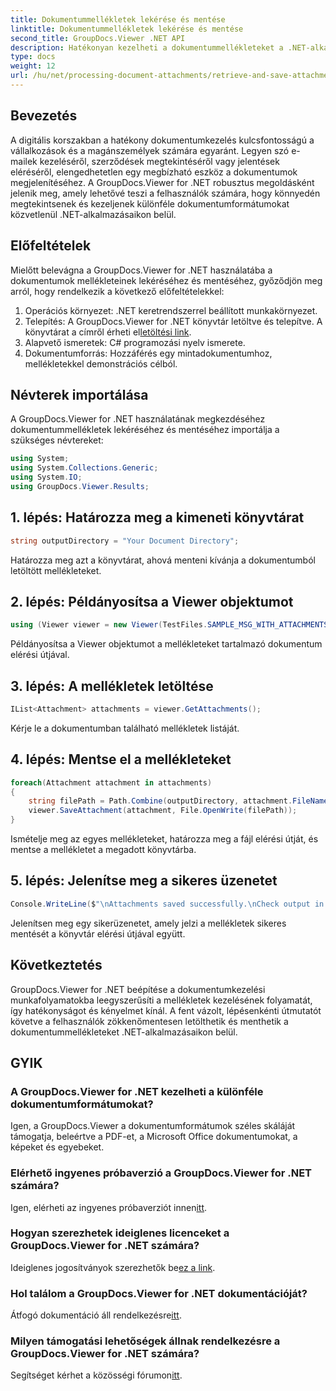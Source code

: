 ```yaml
---
title: Dokumentummellékletek lekérése és mentése
linktitle: Dokumentummellékletek lekérése és mentése
second_title: GroupDocs.Viewer .NET API
description: Hatékonyan kezelheti a dokumentummellékleteket a .NET-alkalmazásokon belül a GroupDocs.Viewer segítségével. A mellékleteket problémamentesen letöltheti és mentheti.
type: docs
weight: 12
url: /hu/net/processing-document-attachments/retrieve-and-save-attachments/
---
```

## Bevezetés
A digitális korszakban a hatékony dokumentumkezelés kulcsfontosságú a vállalkozások és a magánszemélyek számára egyaránt. Legyen szó e-mailek kezeléséről, szerződések megtekintéséről vagy jelentések eléréséről, elengedhetetlen egy megbízható eszköz a dokumentumok megjelenítéséhez. A GroupDocs.Viewer for .NET robusztus megoldásként jelenik meg, amely lehetővé teszi a felhasználók számára, hogy könnyedén megtekintsenek és kezeljenek különféle dokumentumformátumokat közvetlenül .NET-alkalmazásaikon belül.
## Előfeltételek
Mielőtt belevágna a GroupDocs.Viewer for .NET használatába a dokumentumok mellékleteinek lekéréséhez és mentéséhez, győződjön meg arról, hogy rendelkezik a következő előfeltételekkel:
1. Operációs környezet: .NET keretrendszerrel beállított munkakörnyezet.
2.  Telepítés: A GroupDocs.Viewer for .NET könyvtár letöltve és telepítve. A könyvtárat a címről érheti el[letöltési link](https://releases.groupdocs.com/viewer/net/).
3. Alapvető ismeretek: C# programozási nyelv ismerete.
4. Dokumentumforrás: Hozzáférés egy mintadokumentumhoz, mellékletekkel demonstrációs célból.

## Névterek importálása
A GroupDocs.Viewer for .NET használatának megkezdéséhez dokumentummellékletek lekéréséhez és mentéséhez importálja a szükséges névtereket:
```csharp
using System;
using System.Collections.Generic;
using System.IO;
using GroupDocs.Viewer.Results;
```

## 1. lépés: Határozza meg a kimeneti könyvtárat
```csharp
string outputDirectory = "Your Document Directory";
```
Határozza meg azt a könyvtárat, ahová menteni kívánja a dokumentumból letöltött mellékleteket.
## 2. lépés: Példányosítsa a Viewer objektumot
```csharp
using (Viewer viewer = new Viewer(TestFiles.SAMPLE_MSG_WITH_ATTACHMENTS))
```
Példányosítsa a Viewer objektumot a mellékleteket tartalmazó dokumentum elérési útjával.
## 3. lépés: A mellékletek letöltése
```csharp
IList<Attachment> attachments = viewer.GetAttachments();
```
Kérje le a dokumentumban található mellékletek listáját.
## 4. lépés: Mentse el a mellékleteket
```csharp
foreach(Attachment attachment in attachments)
{
    string filePath = Path.Combine(outputDirectory, attachment.FileName);  
    viewer.SaveAttachment(attachment, File.OpenWrite(filePath)); 
}
```
Ismételje meg az egyes mellékleteket, határozza meg a fájl elérési útját, és mentse a mellékletet a megadott könyvtárba.
## 5. lépés: Jelenítse meg a sikeres üzenetet
```csharp
Console.WriteLine($"\nAttachments saved successfully.\nCheck output in {outputDirectory}.");
```
Jelenítsen meg egy sikerüzenetet, amely jelzi a mellékletek sikeres mentését a könyvtár elérési útjával együtt.

## Következtetés
GroupDocs.Viewer for .NET beépítése a dokumentumkezelési munkafolyamatokba leegyszerűsíti a mellékletek kezelésének folyamatát, így hatékonyságot és kényelmet kínál. A fent vázolt, lépésenkénti útmutatót követve a felhasználók zökkenőmentesen letölthetik és menthetik a dokumentummellékleteket .NET-alkalmazásaikon belül.
## GYIK
### A GroupDocs.Viewer for .NET kezelheti a különféle dokumentumformátumokat?
Igen, a GroupDocs.Viewer a dokumentumformátumok széles skáláját támogatja, beleértve a PDF-et, a Microsoft Office dokumentumokat, a képeket és egyebeket.
### Elérhető ingyenes próbaverzió a GroupDocs.Viewer for .NET számára?
 Igen, elérheti az ingyenes próbaverziót innen[itt](https://releases.groupdocs.com/).
### Hogyan szerezhetek ideiglenes licenceket a GroupDocs.Viewer for .NET számára?
 Ideiglenes jogosítványok szerezhetők be[ez a link](https://purchase.groupdocs.com/temporary-license/).
### Hol találom a GroupDocs.Viewer for .NET dokumentációját?
 Átfogó dokumentáció áll rendelkezésre[itt](https://reference.groupdocs.com/viewer/net/).
### Milyen támogatási lehetőségek állnak rendelkezésre a GroupDocs.Viewer for .NET számára?
 Segítséget kérhet a közösségi fórumon[itt](https://forum.groupdocs.com/c/viewer/9).